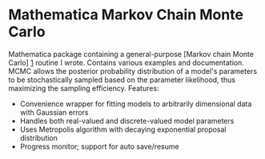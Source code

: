 Mathematica Markov Chain Monte Carlo
====================================
Mathematica package containing a general-purpose [Markov chain Monte Carlo] [1] routine I wrote. Contains various examples and documentation. MCMC allows the posterior probability distribution of a model's parameters to be stochastically sampled based on the parameter likelihood, thus maximizing the sampling efficiency. Features:
 * Convenience wrapper for fitting models to arbitrarily dimensional data with Gaussian errors
 * Handles both real-valued and discrete-valued model parameters
 * Uses Metropolis algorithm with decaying exponential proposal distribution
 * Progress monitor; support for auto save/resume

  [1]: http://en.wikipedia.org/wiki/Markov_chain_Monte_Carlo        "Markov chain Monte Carlo"

